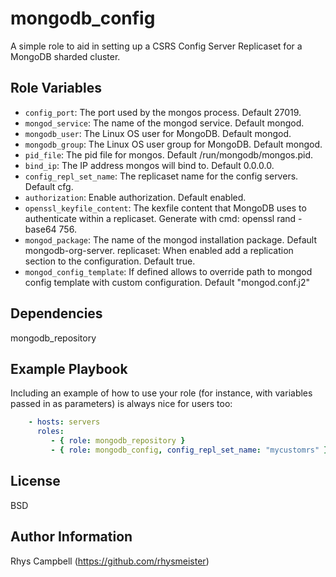 mongodb_config
==============

A simple role to aid in setting up a CSRS Config Server Replicaset for a MongoDB sharded cluster.

Role Variables
--------------

* `config_port`: The port used by the mongos process. Default 27019.
* `mongod_service`: The name of the mongod service. Default mongod.
* `mongodb_user`: The Linux OS user for MongoDB. Default mongod.
* `mongodb_group`: The Linux OS user group for MongoDB. Default mongod.
* `pid_file`: The pid file for mongos. Default /run/mongodb/mongos.pid.
* `bind_ip`: The IP address mongos will bind to. Default 0.0.0.0.
* `config_repl_set_name`: The replicaset name for the config servers. Default cfg.
* `authorization`: Enable authorization. Default enabled.
* `openssl_keyfile_content`: The kexfile content that MongoDB uses to authenticate within a replicaset. Generate with cmd: openssl rand -base64 756.
* `mongod_package`: The name of the mongod installation package. Default mongodb-org-server.
replicaset: When enabled add a replication section to the configuration. Default true.
* `mongod_config_template`: If defined allows to override path to mongod config template with custom configuration. Default "mongod.conf.j2"

Dependencies
------------

mongodb_repository

Example Playbook
----------------

Including an example of how to use your role (for instance, with variables
passed in as parameters) is always nice for users too:


```yaml
    - hosts: servers
      roles:
         - { role: mongodb_repository }
         - { role: mongodb_config, config_repl_set_name: "mycustomrs" }
```

License
-------

BSD

Author Information
------------------

Rhys Campbell (https://github.com/rhysmeister)
